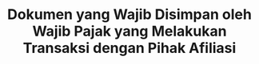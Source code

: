---
id: 2
title: Dokumen yang Wajib Disimpan oleh Wajib Pajak yang Melakukan Transaksi dengan Pihak Afiliasi
linkurl: https://docs.google.com/document/d/1fGJWBf8D5IPg7pBOA2pz42VikmJRaBdFKP81kOzPcoU/edit?usp=drivesdk
fitur: resume
category: kup
topik: Umum
type: word
modifiedTime: 11 Desember 2019
---